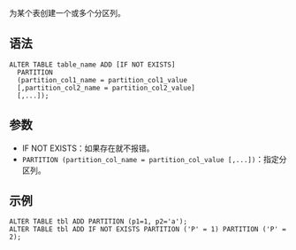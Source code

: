 为某个表创建一个或多个分区列。
## 语法
```
ALTER TABLE table_name ADD [IF NOT EXISTS]
  PARTITION
  (partition_col1_name = partition_col1_value
  [,partition_col2_name = partition_col2_value]
  [,...]);
```
## 参数
- IF NOT EXISTS：如果存在就不报错。
- `PARTITION (partition_col_name = partition_col_value [,...])`：指定分区列。

## 示例
```
ALTER TABLE tbl ADD PARTITION (p1=1, p2='a');
ALTER TABLE tbl ADD IF NOT EXISTS PARTITION ('P' = 1) PARTITION ('P' = 2);
```
